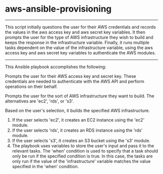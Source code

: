 # aws-ansible-provisioning


---
This script initially questions the user for their AWS credentials and records the values in the aws access key and aws secret key variables. It then prompts the user for the type of AWS infrastructure they wish to build and keeps the response in the infrastructure variable. Finally, it runs multiple tasks dependent on the value of the infrastructure variable, using the aws access key and aws secret key variables to authenticate the AWS modules.


---
This Ansible playbook accomplishes the following:

Prompts the user for their AWS access key and secret key. These credentials are needed to authenticate with the AWS API and perform operations on their behalf.

Prompts the user for the sort of AWS infrastructure they want to build. The alternatives are 'ec2', 'rds', or 's3'.

Based on the user's selection, it builds the specified AWS infrastructure.

1. If the user selects 'ec2', it creates an EC2 instance using the 'ec2' module.
2. If the user selects 'rds', it creates an RDS instance using the 'rds' module.
3. If the user selects 's3', it creates an S3 bucket using the 's3' module.
4. The playbook uses variables to store the user's input and pass it to the relevant tasks. The 'when' condition is used to specify that a task should only be run if the specified condition is true. In this case, the tasks are only run if the value of the 'infrastructure' variable matches the value specified in the 'when' condition.
